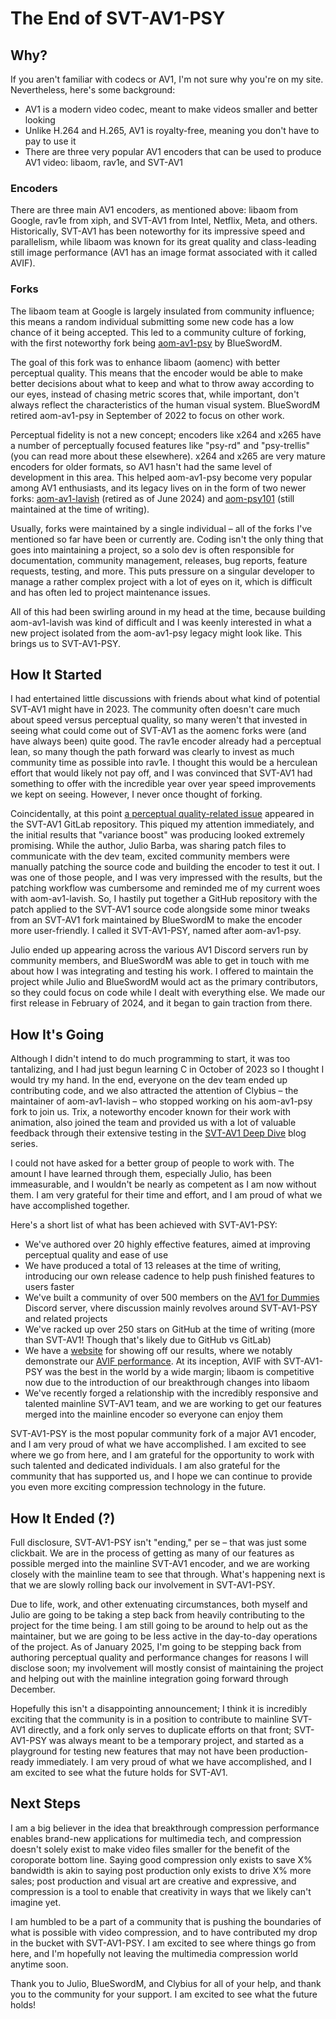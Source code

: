 # The End of SVT-AV1-PSY

## Why?

If you aren't familiar with codecs or AV1, I'm not sure why you're on my site.
Nevertheless, here's some background:

- AV1 is a modern video codec, meant to make videos smaller and better looking
- Unlike H.264 and H.265, AV1 is royalty-free, meaning you don't have to pay to
  use it
- There are three very popular AV1 encoders that can be used to produce AV1
  video: libaom, rav1e, and SVT-AV1

### Encoders

There are three main AV1 encoders, as mentioned above: libaom from Google, rav1e
from xiph, and SVT-AV1 from Intel, Netflix, Meta, and others. Historically,
SVT-AV1 has been noteworthy for its impressive speed and parallelism, while
libaom was known for its great quality and class-leading still image performance
(AV1 has an image format associated with it called AVIF).

### Forks

The libaom team at Google is largely insulated from community influence; this
means a random individual submitting some new code has a low chance of it being
accepted. This led to a community culture of forking, with the first noteworthy
fork being [aom-av1-psy](https://github.com/BlueSwordM/aom-av1-psy) by
BlueSwordM.

The goal of this fork was to enhance libaom (aomenc) with better perceptual
quality. This means that the encoder would be able to make better decisions
about what to keep and what to throw away according to our eyes, instead of
chasing metric scores that, while important, don't always reflect the
characteristics of the human visual system. BlueSwordM retired aom-av1-psy in
September of 2022 to focus on other work.

Perceptual fidelity is not a new concept; encoders like x264 and x265 have a
number of perceptually focused features like "psy-rd" and "psy-trellis" (you can
read more about these elsewhere). x264 and x265 are very mature encoders for
older formats, so AV1 hasn't had the same level of development in this area.
This helped aom-av1-psy become very popular among AV1 enthusiasts, and its
legacy lives on in the form of two newer forks:
[aom-av1-lavish](https://wiki.x266.mov/docs/encoders/aom-av1-lavish) (retired as
of June 2024) and [aom-psy101](https://wiki.x266.mov/docs/encoders/aom-psy101)
(still maintained at the time of writing).

Usually, forks were maintained by a single individual – all of the forks I've
mentioned so far have been or currently are. Coding isn't the only thing that
goes into maintaining a project, so a solo dev is often responsible for
documentation, community management, releases, bug reports, feature requests,
testing, and more. This puts pressure on a singular developer to manage a rather
complex project with a lot of eyes on it, which is difficult and has often led
to project maintenance issues.

All of this had been swirling around in my head at the time, because building
aom-av1-lavish was kind of difficult and I was keenly interested in what a new
project isolated from the aom-av1-psy legacy might look like. This brings us to
SVT-AV1-PSY.

## How It Started

I had entertained little discussions with friends about what kind of potential
SVT-AV1 might have in 2023. The community often doesn't care much about speed
versus perceptual quality, so many weren't that invested in seeing what could
come out of SVT-AV1 as the aomenc forks were (and have always been) quite good.
The rav1e encoder already had a perceptual lean, so many though the path forward
was clearly to invest as much community time as possible into rav1e. I thought
this would be a herculean effort that would likely not pay off, and I was
convinced that SVT-AV1 had something to offer with the incredible year over year
speed improvements we kept on seeing. However, I never once thought of forking.

Coincidentally, at this point
[a perceptual quality-related issue](https://gitlab.com/AOMediaCodec/SVT-AV1/-/issues/2105)
appeared in the SVT-AV1 GitLab repository. This piqued my attention immediately,
and the initial results that "variance boost" was producing looked extremely
promising. While the author, Julio Barba, was sharing patch files to communicate
with the dev team, excited community members were manually patching the source
code and building the encoder to test it out. I was one of those people, and I
was very impressed with the results, but the patching workflow was cumbersome
and reminded me of my current woes with aom-av1-lavish. So, I hastily put
together a GitHub repository with the patch applied to the SVT-AV1 source code
alongside some minor tweaks from an SVT-AV1 fork maintained by BlueSwordM to
make the encoder more user-friendly. I called it SVT-AV1-PSY, named after
aom-av1-psy.

Julio ended up appearing across the various AV1 Discord servers run by community
members, and BlueSwordM was able to get in touch with me about how I was
integrating and testing his work. I offered to maintain the project while Julio
and BlueSwordM would act as the primary contributors, so they could focus on
code while I dealt with everything else. We made our first release in February
of 2024, and it began to gain traction from there.

## How It's Going

Although I didn't intend to do much programming to start, it was too
tantalizing, and I had just begun learning C in October of 2023 so I thought I
would try my hand. In the end, everyone on the dev team ended up contributing
code, and we also attracted the attention of Clybius – the maintainer of
aom-av1-lavish – who stopped working on his aom-av1-psy fork to join us. Trix, a
noteworthy encoder known for their work with animation, also joined the team and
provided us with a lot of valuable feedback through their extensive testing in
the [SVT-AV1 Deep Dive](https://wiki.x266.mov/blog/svt-av1-third-deep-dive) blog
series.

I could not have asked for a better group of people to work with. The amount I
have learned through them, especially Julio, has been immeasurable, and I
wouldn't be nearly as competent as I am now without them. I am very grateful for
their time and effort, and I am proud of what we have accomplished together.

Here's a short list of what has been achieved with SVT-AV1-PSY:

- We've authored over 20 highly effective features, aimed at improving
  perceptual quality and ease of use
- We have produced a total of 13 releases at the time of writing, introducing
  our own release cadence to help push finished features to users faster
- We've built a community of over 500 members on the
  [AV1 for Dummies](https://discord.gg/bbQD5MjDr3) Discord server, vhere
  discussion mainly revolves around SVT-AV1-PSY and related projects
- We've racked up over 250 stars on GitHub at the time of writing (more than
  SVT-AV1! Though that's likely due to GitHub vs GitLab)
- We have a [website](https://svt-av1-psy.com/) for showing off our results,
  where we notably demonstrate our
  [AVIF performance](https://svt-av1-psy.com/avif/). At its inception, AVIF with
  SVT-AV1-PSY was the best in the world by a wide margin; libaom is competitive
  now due to the introduction of our breakthrough changes into libaom
- We've recently forged a relationship with the incredibly responsive and
  talented mainline SVT-AV1 team, and we are working to get our features merged
  into the mainline encoder so everyone can enjoy them

SVT-AV1-PSY is the most popular community fork of a major AV1 encoder, and I am
very proud of what we have accomplished. I am excited to see where we go from
here, and I am grateful for the opportunity to work with such talented and
dedicated individuals. I am also grateful for the community that has supported
us, and I hope we can continue to provide you even more exciting compression
technology in the future.

## How It Ended (?)

Full disclosure, SVT-AV1-PSY isn't "ending," per se – that was just some
clickbait. We are in the process of getting as many of our features as possible
merged into the mainline SVT-AV1 encoder, and we are working closely with the
mainline team to see that through. What's happening next is that we are slowly
rolling back our involvement in SVT-AV1-PSY.

Due to life, work, and other extenuating circumstances, both myself and Julio
are going to be taking a step back from heavily contributing to the project for
the time being. I am still going to be around to help out as the maintainer, but
we are going to be less active in the day-to-day operations of the project. As
of January 2025, I'm going to be stepping back from authoring perceptual quality
and performance changes for reasons I will disclose soon; my involvement will
mostly consist of maintaining the project and helping out with the mainline
integration going forward through December.

Hopefully this isn't a disappointing announcement; I think it is incredibly
exciting that the community is in a position to contribute to mainline SVT-AV1
directly, and a fork only serves to duplicate efforts on that front; SVT-AV1-PSY
was always meant to be a temporary project, and started as a playground for
testing new features that may not have been production-ready immediately. I am
very proud of what we have accomplished, and I am excited to see what the future
holds for SVT-AV1.

## Next Steps

I am a big believer in the idea that breakthrough compression performance
enables brand-new applications for multimedia tech, and compression doesn't
solely exist to make video files smaller for the benefit of the coroporate
bottom line. Saying good compression only exists to save X% bandwidth is akin to
saying post production only exists to drive X% more sales; post production and
visual art are creative and expressive, and compression is a tool to enable that
creativity in ways that we likely can't imagine yet.

I am humbled to be a part of a community that is pushing the boundaries of what
is possible with video compression, and to have contributed my drop in the
bucket with SVT-AV1-PSY. I am excited to see where things go from here, and I'm
hopefully not leaving the multimedia compression world anytime soon.

Thank you to Julio, BlueSwordM, and Clybius for all of your help, and thank you
to the community for your support. I am excited to see what the future holds!

